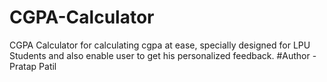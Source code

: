 # CGPA-Calculator

CGPA Calculator for calculating cgpa at ease, specially designed for LPU Students
and also enable user to get his personalized feedback.
#Author - Pratap Patil
